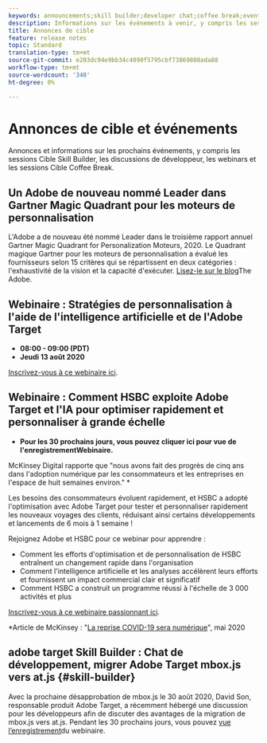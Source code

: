 ```yaml
---
keywords: announcements;skill builder;developer chat;coffee break;events
description: Informations sur les événements à venir, y compris les sessions Cible Skill Builder, les discussions avec les développeurs, les webinars et les sessions Cible Coffee Break.
title: Annonces de cible
feature: release notes
topic: Standard
translation-type: tm+mt
source-git-commit: e203dc94e9bb34c4090f5795cbf73869808ada88
workflow-type: tm+mt
source-wordcount: '340'
ht-degree: 0%

---
```



# Annonces de cible et événements

Annonces et informations sur les prochains événements, y compris les sessions Cible Skill Builder, les discussions de développeur, les webinars et les sessions Cible Coffee Break.

## Un Adobe de nouveau nommé Leader dans Gartner Magic Quadrant pour les moteurs de personnalisation

L&#39;Adobe a de nouveau été nommé Leader dans le troisième rapport annuel Gartner Magic Quadrant for Personalization Moteurs, 2020. Le Quadrant magique Gartner pour les moteurs de personnalisation a évalué les fournisseurs selon 15 critères qui se répartissent en deux catégories : l&#39;exhaustivité de la vision et la capacité d&#39;exécuter. [Lisez-le sur le blog](https://theblog.adobe.com/adobe-again-named-leader-in-gartner-magic-quadrant-for-personalization-engines/)The Adobe.

## Webinaire : Stratégies de personnalisation à l&#39;aide de l&#39;intelligence artificielle et de l&#39;Adobe Target

* **08:00 - 09:00 (PDT)**
* **Jeudi 13 août 2020**

[Inscrivez-vous à ce webinaire ici](https://atskillbuilder-maxpersonalization.experienceleague.adobeevents.com/).

## Webinaire : Comment HSBC exploite Adobe Target et l&#39;IA pour optimiser rapidement et personnaliser à grande échelle

* **Pour les 30 prochains jours, vous pouvez cliquer ici pour vue de l&#39;enregistrement[](https://seminars.adobeconnect.com/ps4ozlg7qfdy/?proto=true)Webinaire.**

McKinsey Digital rapporte que &quot;nous avons fait des progrès de cinq ans dans l&#39;adoption numérique par les consommateurs et les entreprises en l&#39;espace de huit semaines environ.&quot; *

Les besoins des consommateurs évoluent rapidement, et HSBC a adopté l&#39;optimisation avec Adobe Target pour tester et personnaliser rapidement les nouveaux voyages des clients, réduisant ainsi certains développements et lancements de 6 mois à 1 semaine !

Rejoignez Adobe et HSBC pour ce webinar pour apprendre :

* Comment les efforts d&#39;optimisation et de personnalisation de HSBC entraînent un changement rapide dans l&#39;organisation
* Comment l&#39;intelligence artificielle et les analyses accélèrent leurs efforts et fournissent un impact commercial clair et significatif
* Comment HSBC a construit un programme réussi à l&#39;échelle de 3 000 activités et plus

[Inscrivez-vous à ce webinaire passionnant ici](https://hsbc-targetai.experienceleague.adobeevents.com/).

*Article de McKinsey : &quot;[La reprise COVID-19 sera numérique](https://www.mckinsey.com/business-functions/mckinsey-digital/our-insights/the-covid-19-recovery-will-be-digital-a-plan-for-the-first-90-days#)&quot;, mai 2020

## adobe target Skill Builder : Chat de développement, migrer Adobe Target mbox.js vers at.js {#skill-builder}

Avec la prochaine désapprobation de mbox.js le 30 août 2020, David Son, responsable produit Adobe Target, a récemment hébergé une discussion pour les développeurs afin de discuter des avantages de la migration de mbox.js vers at.js. Pendant les 30 prochains jours, vous pouvez [vue l’enregistrement](https://seminars.adobeconnect.com/ptdo6mfo6qn6/?proto=true)du webinaire.